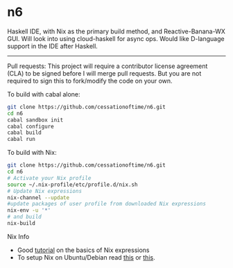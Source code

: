 n6
=====

Haskell IDE, with Nix as the primary build method, and Reactive-Banana-WX GUI.  Will look into using cloud-haskell for async ops. Would like  D-language support in the IDE after Haskell.

---

Pull requests: This project will require a contributor license agreement (CLA) to be signed before I will merge pull requests.  But you are not required to sign this to fork/modify the code on your own.


To build with cabal alone:

```bash
git clone https://github.com/cessationoftime/n6.git
cd n6
cabal sandbox init
cabal configure
cabal build
cabal run
```

To build with Nix:

```bash
git clone https://github.com/cessationoftime/n6.git
cd n6
# Activate your Nix profile
source ~/.nix-profile/etc/profile.d/nix.sh
# Update Nix expressions
nix-channel --update
#update packages of user profile from downloaded Nix expressions
nix-env -u '*'
# and build
nix-build
```

Nix Info
* Good [tutorial](http://lethalman.blogspot.it/2014/07/nix-pill-4-basics-of-language.html) on the basics of Nix expressions 
* To setup Nix on Ubuntu/Debian read [this](http://lethalman.blogspot.com/2014/07/nix-pill-2-install-on-your-running.html) or [this](https://www.domenkozar.com/2014/01/02/getting-started-with-nix-package-manager/).


